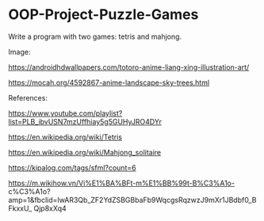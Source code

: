 # OOP-Project-Puzzle-Games

Write a program with two games: tetris and mahjong.

Image:

https://androidhdwallpapers.com/totoro-anime-liang-xing-illustration-art/

https://mocah.org/4592867-anime-landscape-sky-trees.html

References:

https://www.youtube.com/playlist?list=PLB_ibvUSN7mzUffhiay5g5GUHyJRO4DYr

https://en.wikipedia.org/wiki/Tetris

https://en.wikipedia.org/wiki/Mahjong_solitaire

https://kipalog.com/tags/sfml?count=6

https://m.wikihow.vn/Vi%E1%BA%BFt-m%E1%BB%99t-B%C3%A1o-
c%C3%A1o?amp=1&amp;fbclid=IwAR3Qb_ZF2YdZSBGBbaFb9WqcgsRqzwzJ9mXr1JBdbf0_BFkxxU_
Qjp8xXq4
